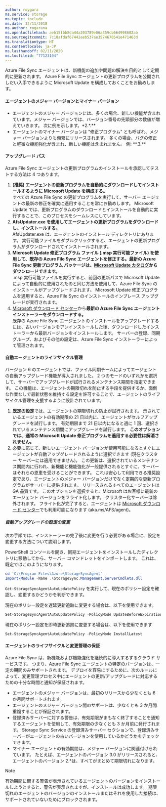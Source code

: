 ```yaml
---
author: roygara
ms.service: storage
ms.topic: include
ms.date: 12/11/2018
ms.author: rogarana
ms.openlocfilehash: aeb15fbb8da44a203789e06a359cb664998602ab
ms.sourcegitcommit: 7c18afdaf67442eeb537ae3574670541e471463d
ms.translationtype: HT
ms.contentlocale: ja-JP
ms.lasthandoff: 02/11/2020
ms.locfileid: "77123194"
---
```

Azure File Sync エージェントは、新機能の追加や問題の解決を目的として定期的に更新されます。 Azure File Sync エージェントの更新プログラムを公開されしだい入手できるように Microsoft Update を構成しておくことをお勧めします。

#### <a name="major-vs-minor-agent-versions"></a>エージェントのメジャー バージョンとマイナー バージョン
* エージェントのメジャー バージョンには、多くの場合、新しい機能が含まれています。メジャー バージョンでは、バージョン番号の先頭部分の数値が増えていきます。 次に例を示します。\*2.\*.\*\*
* エージェントのマイナー バージョンは "修正プログラム" とも呼ばれ、メジャー バージョンよりも頻繁にリリースされます。 多くの場合、バグの修正と軽微な機能強化が含まれ、新しい機能は含まれません。 例: \*\*.3.\*\*

#### <a name="upgrade-paths"></a>アップグレード パス
Azure File Sync エージェントの更新プログラムのインストールを承認してテストする方法は 4 つあります。 
1. **(推奨) エージェントの更新プログラムを自動的にダウンロードしてインストールするように Microsoft Update を構成する。**  
    すべての Azure File Sync の更新プログラムを実行して、サーバー エージェントの最新の修正を確実に適用することを常にお勧めします。 Microsoft Update では、更新プログラムのダウンロードとインストールを自動的に実行することで、このプロセスをシームレスにしています。
2. **AfsUpdater.exe を使用してエージェントの更新プログラムをダウンロードし、インストールする。**  
    AfsUpdater.exe は、エージェントのインストール ディレクトリにあります。 実行可能ファイルをダブルクリックすると、エージェントの更新プログラムがダウンロードされてインストールされます。 
3. **Microsoft Update 修正プログラム ファイル (.msp 実行可能ファイル) を使用して、既存の Azure File Sync エージェントを修正する。最新の Azure File Sync 更新プログラム パッケージは、[Microsoft Update カタログ](https://www.catalog.update.microsoft.com/Search.aspx?q=Azure%20File%20Sync)からダウンロードできます。**  
    .msp 実行可能ファイルを実行すると、前回の更新パスで Microsoft Update によって自動的に使用されたのと同じ方法を使用して、Azure File Sync のインストールがアップグレードされます。 Microsoft Update 修正プログラムを適用すると、Azure File Sync のインストールのインプレース アップグレードが実行されます。
4. [Microsoft ダウンロード センター](https://go.microsoft.com/fwlink/?linkid=858257)から**最新の Azure File Sync エージェント インストーラーをダウンロードする。**  
    既存の Azure File Sync エージェントのインストールをアップグレードするには、古いバージョンをアンインストールした後、ダウンロードしたインストーラーから最新バージョンをインストールします。 サーバーの登録、同期グループ、およびその他の設定は、Azure File Sync インストーラーによって管理されます。

#### <a name="automatic-agent-lifecycle-management"></a>自動エージェントのライフサイクル管理
バージョン 6 のエージェントでは、ファイル同期チームによってエージェントの自動アップグレード機能が導入されました。 2 つのモードのいずれかを選択して、サーバーでアップグレードが試行されるメンテナンス期間を指定できます。 この機能は、エージェントの期限切れを防止する手段を提供するか、面倒な作業なしで最新状態を維持する設定を許可することで、エージェントのライフサイクル管理を支援するように設計されています。
1. **既定の設定**では、エージェントの期限切れの防止が試行されます。 示されているエージェントの有効期限の 21 日以内に、エージェントがセルフアップグレードを試行します。 有効期限まで 21 日以内になると週に 1 回、選択されているメンテナンス期間にアップグレードを試行します。 **このオプションでは、通常の Microsoft Update 修正プログラムを適用する必要性は解消されません。**
1. 必要に応じて、新しいエージェント バージョンが使用可能になるとすぐにエージェントが自動アップグレードされるように選択できます (現在クラスター サーバーには適用できません)。 この更新は、選択されているメンテナンス期間内に行われ、新機能と機能強化が一般提供されるとすぐに、サーバーはそれらの恩恵を受けることができます。 これは安心して利用できる推奨設定であり、エージェントのメジャー バージョンだけでなく定期的な更新プログラムがサーバーに提供されます。 リリースされるすべてのエージェントは GA 品質です。 このオプションを選択すると、Microsoft はお客様に最新のエージェント バージョンをフライト化します。 クラスター化サーバーは除外されます。 フライト化が完了すると、エージェントは [Microsoft ダウンロード センター](https://go.microsoft.com/fwlink/?linkid=858257)でも利用可能になります (aka.ms/AFS/agent)。

 ##### <a name="changing-the-auto-upgrade-setting"></a>自動アップグレードの設定の変更

次の手順では、インストーラーの完了後に変更を行う必要がある場合に、設定を変更する方法について説明します。

PowerShell コンソールを開き、同期エージェントをインストールしたディレクトリに移動してから、サーバー コマンドレットをインポートします。 これは、既定ではこのようになります。
```powershell
cd 'C:\Program Files\Azure\StorageSyncAgent'
Import-Module -Name .\StorageSync.Management.ServerCmdlets.dll
```

`Get-StorageSyncAgentAutoUpdatePolicy` を実行して、現在のポリシー設定を確認し、変更するかどうかを判断できます。

現在のポリシー設定を遅延更新追跡に変更する場合は、以下を使用できます。
```powershell
Set-StorageSyncAgentAutoUpdatePolicy -PolicyMode UpdateBeforeExpiration
```

現在のポリシー設定を即時更新追跡に変更する場合は、以下を使用できます
```powershell
Set-StorageSyncAgentAutoUpdatePolicy -PolicyMode InstallLatest
```

#### <a name="agent-lifecycle-and-change-management-guarantees"></a>エージェントのライフサイクルと変更管理の保証
Azure File Sync は、新機能および機能強化を継続的に導入するするクラウド サービスです。 つまり、Azure File Sync エージェントの特定のバージョンは、一定の期間のみサポートされます。 デプロイを容易にするために、次のルールによって、変更管理プロセス中にエージェントの更新/アップグレードに対応するための十分な時間と通知が保証されます。

- エージェントのメジャー バージョンは、最初のリリースから少なくとも 6 か月間サポートされます。
- エージェントのメジャー バージョン間のサポートは、少なくとも 3 か月間重複することが保証されます。 
- 登録済みサーバーに対する警告は、有効期限がまもなく終了することを通知するエージェントを使用して、有効期限の少なくとも 3 か月前に発行されます。 Storage Sync Service の登録済みサーバー セクションで、登録済みサーバーがエージェントの古いバージョンを使用しているかどうかをチェックできます。
- マイナー エージェントの有効期間は、メジャー バージョンに関連付けられています。 たとえば、エージェントのバージョン 3.0 がリリースされると、エージェントのバージョン 2.\*は、すべてがまとめて期限切れになります。

> [!Note]
> 有効期間に関する警告が表示されているエージェントのバージョンをインストールしようとすると、警告が表示されますが、インストールは成功します。 期限切れのエージェントのバージョンのインストールまたはそれを使用した接続は、サポートされていないためにブロックされます。
